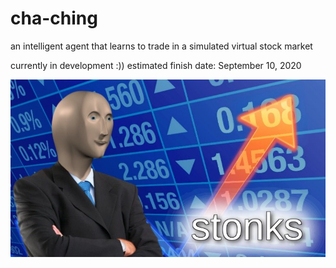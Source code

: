 # cha-ching
an intelligent agent that learns to trade in a simulated virtual stock market 

currently in development :))
estimated finish date: September 10, 2020 

![stonks](https://github.com/paulzhou69/cha-ching/blob/master/stonks.jpg?raw=True)
